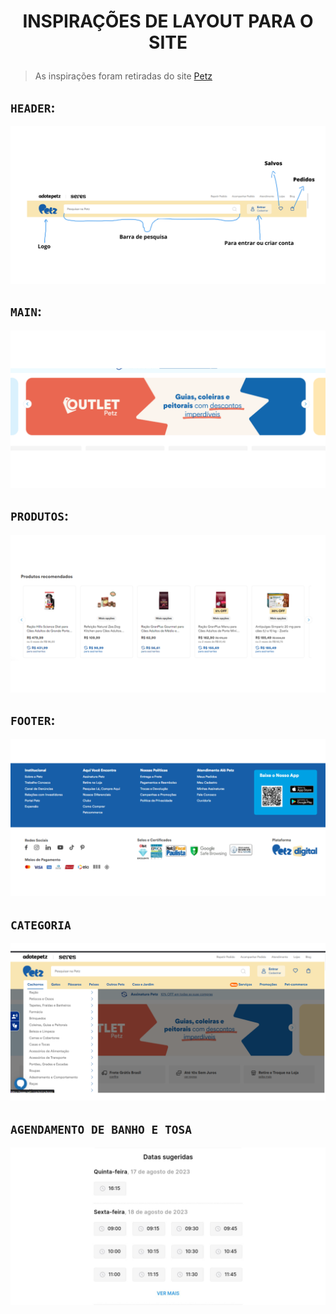 # <p align="center">INSPIRAÇÕES DE LAYOUT PARA O SITE</p>

>As inspirações foram retiradas do site [Petz](https://www.petz.com.br/?gclid=CjwKCAjwu4WoBhBkEiwAojNdXjzeBQE14V8VTTvZc67Vhbtp2faEfLL8RfWyoVIsfOmMNAWVjDIGXRoCiNUQAvD_BwE)<br>

## `HEADER`:
<img src="/Design/Modelos de Layout/imagens-modelos/header.png">

## `MAIN`:
<img src="/Design/Modelos de Layout/imagens-modelos/5.png">

## `PRODUTOS`:
<img src="/Design/Modelos de Layout/imagens-modelos/4.png">

## `FOOTER`:
<img src="/Design/Modelos de Layout/imagens-modelos/3.png">

## `CATEGORIA`
<img src="/Design/Modelos de Layout/imagens-modelos/2.png">

## `AGENDAMENTO DE BANHO E TOSA`
<img src="/Design/Modelos de Layout/imagens-modelos/1.png">
